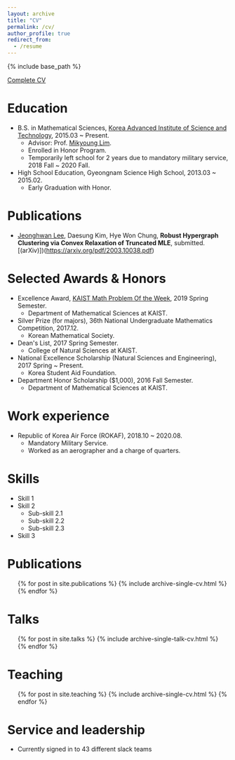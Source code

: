 ```yaml
---
layout: archive
title: "CV"
permalink: /cv/
author_profile: true
redirect_from:
  - /resume
---
```


{% include base_path %}

[Complete CV](/files/CV_Brian.pdf)

Education
======
* B.S. in Mathematical Sciences, [Korea Advanced Institute of Science and Technology](https://www.kaist.ac.kr/en/), 2015.03 ~ Present.
  * Advisor: Prof. [Mikyoung Lim](https://www.mikyounglim.net/home).
  * Enrolled in Honor Program.
  * Temporarily left school for 2 years due to mandatory military service, 2018 Fall ~ 2020 Fall.
* High School Education, Gyeongnam Science High School, 2013.03 ~ 2015.02.
  * Early Graduation with Honor.
  
Publications
======
* <ins>Jeonghwan Lee</ins>, Daesung Kim, Hye Won Chung, **Robust Hypergraph Clustering via Convex Relaxation of Truncated MLE**, submitted. [(arXiv)])(https://arxiv.org/pdf/2003.10038.pdf)
  
Selected Awards & Honors
======
* Excellence Award, [KAIST Math Problem Of the Week](https://mathsci.kaist.ac.kr/pow/), 2019 Spring Semester.
  * Department of Mathematical Sciences at KAIST.
* Silver Prize (for majors), 36th National Undergraduate Mathematics Competition, 2017.12.
  * Korean Mathematical Society.
* Dean's List, 2017 Spring Semester.
   * College of Natural Sciences at KAIST.
* National Excellence Scholarship (Natural Sciences and Engineering), 2017 Spring ~ Present.
   * Korea Student Aid Foundation.
* Department Honor Scholarship ($1,000), 2016 Fall Semester.
   * Department of Mathematical Sciences at KAIST.

Work experience
======
* Republic of Korea Air Force (ROKAF), 2018.10 ~ 2020.08.
  * Mandatory Military Service.
  * Worked as an aerographer and a charge of quarters.
  
Skills
======
* Skill 1
* Skill 2
  * Sub-skill 2.1
  * Sub-skill 2.2
  * Sub-skill 2.3
* Skill 3

Publications
======
  <ul>{% for post in site.publications %}
    {% include archive-single-cv.html %}
  {% endfor %}</ul>
  
Talks
======
  <ul>{% for post in site.talks %}
    {% include archive-single-talk-cv.html %}
  {% endfor %}</ul>
  
Teaching
======
  <ul>{% for post in site.teaching %}
    {% include archive-single-cv.html %}
  {% endfor %}</ul>
  
Service and leadership
======
* Currently signed in to 43 different slack teams
